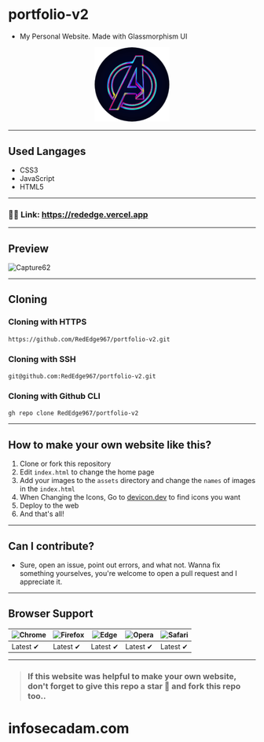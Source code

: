 # portfolio-v2
- My Personal Website. Made with Glassmorphism UI
<p align="center">
  <img src="/assets/favicon-modified.png" height="30%" width="30%">
</p>

---
## Used Langages
- CSS3
- JavaScript
- HTML5
---
### 🔗🔗 Link: https://rededge.vercel.app
---
## Preview
![Capture62](https://user-images.githubusercontent.com/91379432/147874311-a8ac4666-66fb-4571-8c1b-fecf4e2fc7cc.PNG)

---
## Cloning
### Cloning with HTTPS
```
https://github.com/RedEdge967/portfolio-v2.git
```
### Cloning with SSH
```
git@github.com:RedEdge967/portfolio-v2.git
```
### Cloning with Github CLI
```
gh repo clone RedEdge967/portfolio-v2
```
---
## How to make your own website like this?
1. Clone or fork this repository
2. Edit `index.html` to change the home page
3. Add your images to the `assets` directory and change the `names` of images in the `index.html`
4. When Changing the Icons, Go to [devicon.dev](https://devicon.dev) to find icons you want
5. Deploy to the web
6. And that's all!
---
## Can I contribute?
- Sure, open an issue, point out errors, and what not. Wanna fix something yourselves, you're welcome to open a pull request and I appreciate it.
---
## Browser Support
![Chrome](https://raw.githubusercontent.com/alrra/browser-logos/master/src/chrome/chrome_48x48.png) | ![Firefox](https://raw.githubusercontent.com/alrra/browser-logos/master/src/firefox/firefox_48x48.png) | ![Edge](https://raw.githubusercontent.com/alrra/browser-logos/master/src/edge/edge_48x48.png) | ![Opera](https://raw.githubusercontent.com/alrra/browser-logos/master/src/opera/opera_48x48.png) | ![Safari](https://raw.githubusercontent.com/alrra/browser-logos/master/src/safari/safari_48x48.png)
--- | --- | --- | --- | --- |
Latest ✔ | Latest ✔ | Latest ✔ | Latest ✔ | Latest ✔ |
---
> ### If this website was helpful to make your own website, don't forget to give this repo a star 🌟 and fork this repo too..
# infosecadam.com
